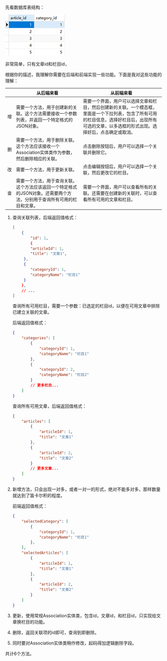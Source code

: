 先看数据库表结构：

![image-20240108155629733](关联文章和栏目/image-20240108155629733.png)

非常简单，只有文章id和栏目id，

根据你的描述，我理解你需要在后端和前端实现一些功能。下面是我对这些功能的理解：

|      | 从后端来看                                                   | 从前端来看                                                   |
| ---- | ------------------------------------------------------------ | ------------------------------------------------------------ |
| 增   | 需要一个方法，用于创建新的关联。这个方法需要接收一个参数列表，并返回一个特定格式的JSON对象。 | 需要一个界面，用户可以选择文章和栏目，然后创建新的关联。一个模态框，里面是一个下拉列表，包含了所有可用的栏目信息，选择好栏目后，出现所有可选的文章，以多选框的形式出现。选择好后，点击确定或取消。 |
| 删   | 需要一个方法，用于删除关联。这个方法应该接收一个Association实体类作为参数，然后删除相应的关联。 | 点击删除按钮后，用户可以选择一个关联并删除它。               |
| 改   | 需要一个方法，用于更新关联。                                 | 点击编辑按钮后，用户可以选择一个关联，然后更改它的栏目。     |
| 查   | 需要一个方法，用于查询关联。这个方法应该返回一个特定格式的JSON对象。还需要两个方法，分别用于查询所有可用的栏目和文章。 | 需要一个界面，用户可以查看所有的关联。还需要在创建新的关联时，可以查看所有可用的文章和栏目。 |

1. 查询关联列表，后端返回值格式：

   ```json
   [
       {
           "id": 1,
           {
           "articleId": 1,
           "title": "文章1",
       	},
       	{
           "categoryId": 1,
           "categoryName": "栏目1"
       	}
       },
       // ...
   ]
   ```
   查询所有可用栏目，需要一个参数：已选定的栏目id，以便在可用文章中排除已建立关联的文章。

   后端返回值格式：

   ```json
   {
       "categories": [
           {
               "categoryId": 1,
               "categoryName": "栏目1"
           },
           {
               "categoryId": 2,
               "categoryName": "栏目2"
           }
           // 更多栏目...
       ]
   }
   
   ```

   查询所有可用文章，后端返回值格式：

   ```json
   {
       "articles": [
           {
               "articleId": 1,
               "title": "文章1"
           },
           {
               "articleId": 2,
               "title": "文章2"
           }
           // 更多文章...
       ]
   }

2. 新增方法，只会出现一对多，或者一对一的形式，绝对不能多对多，那样数量就达到了笛卡尔积的程度。

   前端返回值格式：

   ```json
   {
       "selectedCategory": [
           {
               "categoryId": 1,
               "categoryName": "栏目1"
           },
       ],
       "selectedArticles": [
           {
               "articleId": 1,
               "title": "文章1"
           },
           {
               "articleId": 2,
               "title": "文章2"
           }
       ]
   }
   
   ```

3. 更新，使用常规Association实体类，包含id，文章id，和栏目id，只实现给文章换栏目的功能。

4. 删除，返回关联项的id即可，查询到即删除。

5. 同时要对Association实体类稍作修改，起码得加逻辑删除字段。

共计6个方法。
